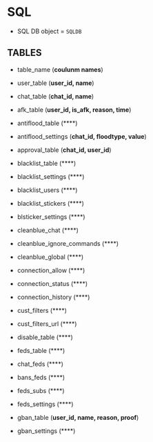 # SQL
- SQL DB object = ```SQLDB```

## TABLES
- table_name (**coulunm names**)
- user_table (**user_id, name**)
- chat_table (**chat_id, name**)

- afk_table (**user_id, is_afk, reason, time**)
- antiflood_table (****)
- antiflood_settings (**chat_id, floodtype, value**)
- approval_table (**chat_id, user_id**)
- blacklist_table (****)
- blacklist_settings (****)
- blacklist_users (****)
- blacklist_stickers (****)
- blsticker_settings (****)
- cleanblue_chat (****)
- cleanblue_ignore_commands (****)
- cleanblue_global (****)
- connection_allow (****)
- connection_status (****)
- connection_history (****)
- cust_filters (****)
- cust_filters_url (****)
- disable_table (****)
- feds_table (****)
- chat_feds (****)
- bans_feds (****)
- feds_subs (****)
- feds_settings (****)
- gban_table (**user_id, name, reason, proof**)
- gban_settings (****)